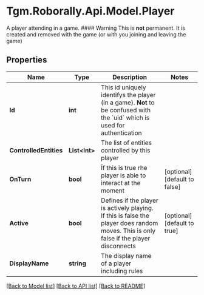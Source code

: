 # Tgm.Roborally.Api.Model.Player
A player attending in a game. #### Warning This is **not** permanent. It is created and removed with the game (or with you joining and leaving the game)
## Properties

Name | Type | Description | Notes
------------ | ------------- | ------------- | -------------
**Id** | **int** | This id uniquely identifys the player (in a game).   **Not** to be confused with the &#x60;uid&#x60; which is used for authentication | 
**ControlledEntities** | **List&lt;int&gt;** | The list of entities controlled by this player | 
**OnTurn** | **bool** | Îf this is true rhe player is able to interact at the moment | [optional] [default to false]
**Active** | **bool** | Defines if the player is actively playing. If this is false the player does random moves. This is only false if the player disconnects | [optional] [default to true]
**DisplayName** | **string** | The display name of a player including rules | 

[[Back to Model list]](../README.md#documentation-for-models) [[Back to API list]](../README.md#documentation-for-api-endpoints) [[Back to README]](../README.md)

